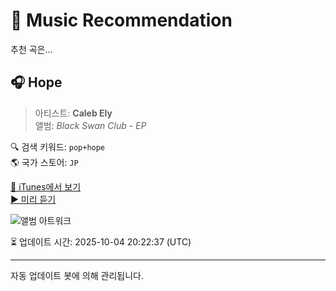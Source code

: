 
# 🎵 Music Recommendation

추천 곡은...

## 🎧 Hope  
> 아티스트: **Caleb Ely**  
> 앨범: _Black Swan Club - EP_  

🔍 검색 키워드: `pop+hope`  
🌎 국가 스토어: `JP`

[🔗 iTunes에서 보기](https://music.apple.com/jp/album/hope/1832831182?i=1832831188&uo=4)  
[▶️ 미리 듣기](https://audio-ssl.itunes.apple.com/itunes-assets/AudioPreview221/v4/0f/f9/f2/0ff9f279-7bc6-feb4-1f22-4461e045d1be/mzaf_6927887657680157791.plus.aac.p.m4a)

![앨범 아트워크](https://is1-ssl.mzstatic.com/image/thumb/Music211/v4/f9/89/a0/f989a005-fc81-bf7d-5ce8-41a014f20b92/199502213527_cover.jpg/100x100bb.jpg)

⏳ 업데이트 시간: 2025-10-04 20:22:37 (UTC)

---
자동 업데이트 봇에 의해 관리됩니다.
